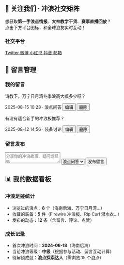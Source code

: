 ## 📣 关注我们 · 冲浪社交矩阵  
想获取**第一手浪点情报**、**大神教学干货**、**赛事直播回放**？  
点击下方平台图标，和全球浪友实时互动！  

### 社交平台
<div class="social-follow">
  <a href="https://twitter.com/your_twitter" target="_blank" class="twitter">
    <i class="fa fa-twitter"></i>
    <span>Twitter</span>
  </a>
  <a href="https://weibo.com/your_weibo" target="_blank" class="weibo">
    <i class="fa fa-weibo"></i>
    <span>微博</span>
  </a>
  <a href="https://www.xiaohongshu.com/user/profile/your_id" target="_blank" class="xiaohongshu">
    <i class="fa fa-instagram"></i> <!-- 小红书没有官方Font Awesome图标，使用Instagram替代 -->
    <span>小红书</span>
  </a>
  <a href="https://www.douyin.com/user/your_id" target="_blank" class="douyin">
    <i class="fa fa-music"></i> <!-- 抖音使用音乐图标替代 -->
    <span>抖音</span>
  </a>
  <a href="mailto:EMAIL" target="_blank" class="email">
    <i class="fa fa-envelope"></i> <!-- 抖音使用音乐图标替代 -->
    <span>邮箱</span>
  </a>
</div> 

## 📝 留言管理
### 我的留言
<div class="message-list">
  <div class="message-card">
    <p class="message-content">请教下，万宁日月湾冬季浪高大概多少呀？</p>
    <span class="message-meta">2025-08-15 10:23 · 浪点问答</span>
    <button class="btn-edit" onclick="editMessage(1)">编辑</button>
    <button class="btn-delete" onclick="deleteMessage(1)">删除</button>
  </div>
  <div class="message-card">
    <p class="message-content">有没有适合新手的冲浪板推荐？</p>
    <span class="message-meta">2025-08-12 14:56 · 装备讨论</span>
    <button class="btn-edit" onclick="editMessage(2)">编辑</button>
    <button class="btn-delete" onclick="deleteMessage(2)">删除</button>
  </div>
  <!-- 更多留言卡片动态加载 -->
</div>

### 留言发布
<form class="message-form" onsubmit="return submitMessage()">
  <textarea id="message-input" placeholder="分享你的冲浪故事、疑问或经验..."></textarea>
  <select id="message-category">
    <option value="spot-qa">浪点问答</option>
    <option value="gear-discuss">装备讨论</option>
    <option value="life-sharing">浪人生活</option>
  </select>
  <button type="submit" class="btn-submit">发布留言</button>
</form>

## 📊 我的数据看板
### 冲浪足迹统计
- 浏览过的浪点：<strong>8</strong> 个（海南后海、万宁日月湾...）  
- 收藏的装备：<strong>5</strong> 件（Firewire 冲浪板、Rip Curl 潜水衣...）  
- 发布的动态：<strong>12</strong> 条（含留言、评论、点赞）  

### 成长记录
- 首次冲浪时间：<strong>2024-06-18</strong>（海南后海）  
- 当前冲浪等级：<strong>中级</strong>（根据参与活动、留言互动计算）  
- 待解锁成就：<strong>浪点探索达人</strong>（需浏览 15 个浪点）  